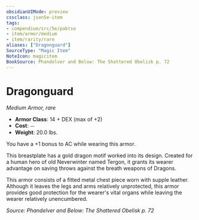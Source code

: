 ```yaml
---
obsidianUIMode: preview
cssclass: json5e-item
tags:
- compendium/src/5e/pabtso
- item/armor/medium
- item/rarity/rare
aliases: ["Dragonguard"]
SourceType: "Magic Item"
NoteIcon: magicitem
BookSource: Phandelver and Below: The Shattered Obelisk p. 72
---
```

# Dragonguard
*Medium Armor, rare*  

- **Armor Class**: 14 + DEX (max of +2)
- **Cost**: ⏤
- **Weight**: 20.0 lbs.

You have a +1 bonus to AC while wearing this armor.

This breastplate has a gold dragon motif worked into its design. Created for a human hero of old Neverwinter named Tergon, it grants its wearer advantage on saving throws against the breath weapons of Dragons.

This armor consists of a fitted metal chest piece worn with supple leather. Although it leaves the legs and arms relatively unprotected, this armor provides good protection for the wearer's vital organs while leaving the wearer relatively unencumbered.

*Source: Phandelver and Below: The Shattered Obelisk p. 72*